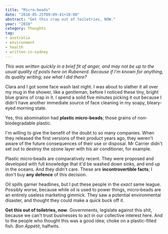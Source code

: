 ```yaml
---
title: "Micro‐beads"
date: "2018-05-25T09:09:41+10:00"
abstract: "Get this crap out of toiletries, NOW."
year: "2018"
category: Thoughts
tag:
- australia
- environment
- health
- written-in-sydney
---
```

*This was written quickly in a brief fit of anger, and may not be up to the usual quality of posts here on Rubenerd. Because if I'm known for anything, its quality writing; see what I did there?*

Clara and I got some face wash last night. I was about to slather it all over my mug in the shower, like a gentleman, before I noticed these tiny, bright blue grains of crap in it. I spend a solid five minutes picking it out because I didn't have another immediate source of face cleaning in my soapy, bleary-eyed morning state.

Yes, this abomination had **plastic micro‐beads**; those grains of non‐biodegradable plastic.

I'm willing to give the benefit of the doubt to so many companies. When they released the first versions of their product years ago, they weren't aware of the future consequences of their use or disposal. Mr Carrier didn't set out to destroy the ozone layer with his air conditioner, for example.

Plastic micro‐beads are comparatively recent. They were proposed and developed with full knowledge that it'd be washed down sinks, and end up in the oceans. And they didn't care. These are **incontrovertible facts**; I don't buy **any defence** of this decision.

Oil spills garner headlines, but I put these people in the *exact* same league. Possibly worse, because while oil is used to power things, micro‐beads are an entirely useless marketing gimmick. They saw a potential environmental disaster, and thought they could make a quick buck off it.

**Get this out of toiletries, now**. Governments, legislate against this shit, because we can't trust businesses to act in our collective interest here. And to the people who thought this was a good idea; choke on a plastic-filled fish. *Bon Appétit*, halfwits.

